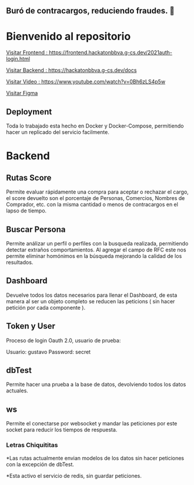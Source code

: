 ## Buró de contracargos, reduciendo fraudes. 🚀
# Bienvenido al repositorio

[Visitar Frontend : https://frontend.hackatonbbva.g-cs.dev/2021auth-login.html ](https://frontend.hackatonbbva.g-cs.dev/2021auth-login.html)

[Visitar Backend : https://hackatonbbva.g-cs.dev/docs ](https://hackatonbbva.g-cs.dev/docs)

[Visitar Video : https://www.youtube.com/watch?v=0Bh6zLS4p5w ](https://www.youtube.com/watch?v=0Bh6zLS4p5w)

[Visitar Figma ](https://www.figma.com/proto/ffmfewFhIRegoy8XqWj67G/Buro-de-contracargos?node-id=248%3A167&scaling=min-zoom&page-id=226%3A324&starting-point-node-id=248%3A167)

## Deployment

Toda lo trabajado esta hecho en Docker y Docker-Compose, permitiendo hacer un replicado del
servicio facilmente. 


# Backend


## Rutas Score 

Permite evaluar rápidamente una compra para aceptar o rechazar el cargo,
el score devuelto son el porcentaje de Personas, Comercios, Nombres de Comprador, etc. 
con la misma cantidad o menos de contracargos en el lapso de tiempo.

## Buscar Persona

Permite análizar un perfil o perfiles con la busqueda realizada, permitiendo 
detectar extraños comportamientos. Al agregar el campo de RFC este nos permite
eliminar homónimos en la búsqueda mejorando la calidad de los resultados.

## Dashboard

Devuelve todos los datos necesarios para llenar el Dashboard, de esta manera 
al ser un objeto completo se reducen las peticions ( sin hacer petición por cada componente ).

## Token y User

Proceso de login Oauth 2.0, usuario de prueba:

Usuario: gustavo
Password: secret

## dbTest

Permite hacer una prueba a la base de datos, devolviendo todos los datos actuales.

## ws

Permite el conectarse por websocket y mandar las peticiones por este socket para reducir 
los tiempos de respuesta.



### Letras Chiquititas

*Las rutas actualmente envian modelos de los datos sin hacer peticiones con la excepción de dbTest. 

*Esta activo el servicio de redis, sin guardar peticiones.